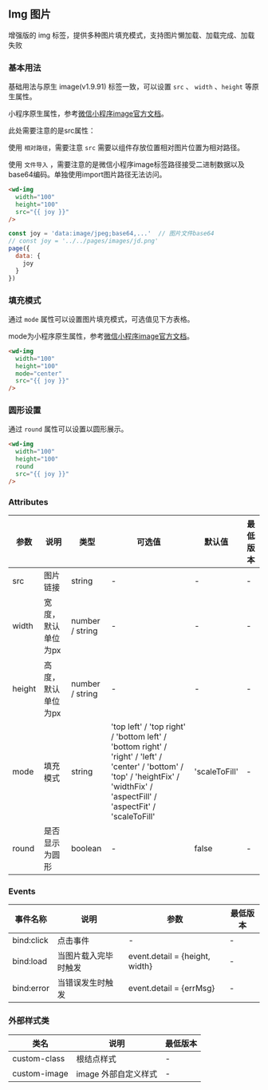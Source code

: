 ## Img 图片

增强版的 img 标签，提供多种图片填充模式，支持图片懒加载、加载完成、加载失败


### 基本用法

基础用法与原生 image(v1.9.91) 标签一致，可以设置 `src` 、 `width` 、`height` 等原生属性。

小程序原生属性，参考[微信小程序image官方文档](https://developers.weixin.qq.com/miniprogram/dev/component/image.html)。

此处需要注意的是src属性：

使用 `相对路径`，需要注意 `src` 需要以组件存放位置相对图片位置为相对路径。

使用 `文件导入` ，需要注意的是微信小程序image标签路径接受二进制数据以及base64编码。单独使用import图片路径无法访问。

```html
<wd-img
  width="100"
  height="100"
  src="{{ joy }}"
/>
```

```JavaScript
const joy = 'data:image/jpeg;base64,...'  // 图片文件base64
// const joy = '../../pages/images/jd.png'
page({
  data: {
    joy
  }
})
```

### 填充模式

通过 `mode` 属性可以设置图片填充模式，可选值见下方表格。

mode为小程序原生属性，参考[微信小程序image官方文档](https://developers.weixin.qq.com/miniprogram/dev/component/image.html)。

```html
<wd-img
  width="100"
  height="100"
  mode="center"
  src="{{ joy }}"
/>
```

### 圆形设置

通过 `round` 属性可以设置以圆形展示。

```html
<wd-img
  width="100"
  height="100"
  round
  src="{{ joy }}"
/>
```

### Attributes

| 参数 | 说明 | 类型 | 可选值 | 默认值 | 最低版本 |
|-----|------|-----|-------|-------|---------|
| src | 图片链接 | string | - | - | - |
| width | 宽度，默认单位为px | number / string | - | - | - |
| height | 高度，默认单位为px | number / string | - | - | - |
| mode | 填充模式 | string | 'top left' / 'top right' / 'bottom left' / 'bottom right' / 'right' / 'left' / 'center' / 'bottom' / 'top' / 'heightFix' / 'widthFix' / 'aspectFill' / 'aspectFit' / 'scaleToFill' | 'scaleToFill' | - |
| round | 是否显示为圆形 | boolean | - | false | - |

### Events

| 事件名称 | 说明 | 参数 | 最低版本 |
|---------|-----|-----|---------|
| bind:click | 点击事件 | - | - |
| bind:load | 当图片载入完毕时触发 | event.detail = {height, width} | - |
| bind:error | 当错误发生时触发 | event.detail = {errMsg} | - |

### 外部样式类

| 类名 | 说明 | 最低版本 |
|-----|------|--------|
| custom-class | 根结点样式 | - |
| custom-image| image 外部自定义样式 | - |
